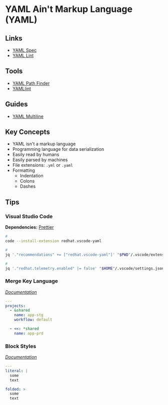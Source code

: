 # YAML Ain't Markup Language (YAML)

<!--
service-schema.json
-->

## Links

- [YAML Spec](https://yaml.org/spec/1.2/spec.html#id2795688)
- [YAML Lint](http://yamllint.com)

## Tools

- [YAML Path Finder](https://yaml.vercel.app)
- [YAMLlint](/yamllint.md)

## Guides

- [YAML Multiline](https://yaml-multiline.info/)

## Key Concepts

- YAML isn't a markup language
- Programming language for data serialization
- Easily read by humans
- Easily parsed by machines
- File extensions: `.yml` or `.yaml`
- Formatting
  - Indentation
  - Colons
  - Dashes

## Tips

### Visual Studio Code

**Dependencies:** [Prettier](/prettier.md#visual-studio-code)

```sh
#
code --install-extension redhat.vscode-yaml

#
jq '."recommendations" += ["redhat.vscode-yaml"]' "$PWD"/.vscode/extensions.json | sponge "$PWD"/.vscode/extensions.json

#
jq '."redhat.telemetry.enabled" |= false' "$HOME"/.vscode/settings.json | sponge "$HOME"/.vscode/settings.json
```

### Merge Key Language

[_Documentation_](http://yaml.org/type/merge.html)

```yml
---
projects:
  - &shared
    name: app-stg
    workflow: default

  - <<: *shared
    name: app-prd
```

### Block Styles

[_Documentation_](https://yaml.org/spec/1.2/spec.html#Block)

```yml
---
literal: |
  some
  text

folded: >
  some
  text
```
